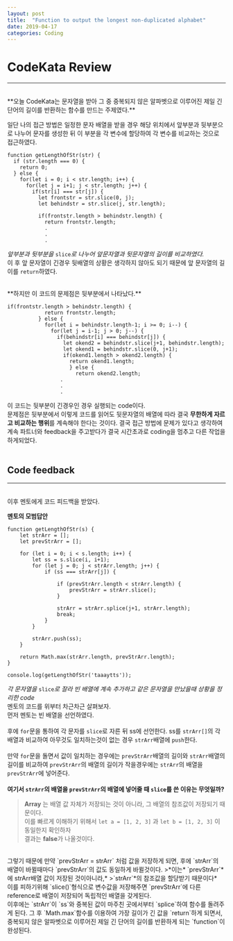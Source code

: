 ```yaml
---
layout: post
title:  "Function to output the longest non-duplicated alphabet"
date: 2019-04-17
categories: Coding
---
```


# CodeKata Review
---
<br/>
 **오늘 CodeKata는 문자열을 받아 그 중 중복되지 않은 알파벳으로 이루어진 제일 긴 단어의 길이를 반환하는 함수를 만드는 주제였다.**

 일단 나의 접근 방법은 일정한 문자 배열을 받을 경우 해당 위치에서 앞부분과 뒷부분으로 나누어 문자를 생성한 뒤 이 부분을 각 변수에 할당하여 각 변수를 비교하는 것으로 접근하였다.

```
function getLengthOfStr(str) {
  if (str.length === 0) {
    return 0;
  } else {
    for(let i = 0; i < str.length; i++) {
      for(let j = i+1; j < str.length; j++) {
        if(str[i] === str[j]) {
          let frontstr = str.slice(0, j);
          let behindstr = str.slice(j, str.length);
  
          if(frontstr.length > behindstr.length) {
            return frontstr.length;
			.
			.
			.
```

*앞부분과 뒷부분을* `slice`*로 나누어 앞문자열과 뒷문자열의 길이를 비교하였다.*  
이 후 앞 문자열이 긴경우 뒷배열의 상황은 생각하지 않아도 되기 때문에 앞 문자열의 길이를 `return`하였다.

<br/>
 **하지만 이 코드의 문제점은 뒷부분에서 나타났다.**

```
if(frontstr.length > behindstr.length) {
            return frontstr.length;
          } else {
            for(let i = behindstr.length-1; i >= 0; i--) {
              for(let j = i-1; j > 0; j--) {
                if(behindstr[i] === behindstr[j]) {
                  let okend2 = behindstr.slice(j+1, behindstr.length);
                  let okend1 = behindstr.slice(0, j+1);
                  if(okend1.length > okend2.length) {
                    return okend1.length;
                    } else {
                      return okend2.length;
			     .
			     .
			     .
```

 이 코드는 뒷부분이 긴경우인 경우 실행되는 code이다.  
문제점은 뒷부분에서 이렇게 코드를 읽어도 뒷문자열의 배열에 따라 결국 **무한하게 자르고 비교하는 행위**를 계속해야 한다는 것이다.
결국 접근 방법에 문제가 있다고 생각하여 계속 파트너와 feedback을 주고받다가 결국 시간초과로 coding을 멈추고 다른 작업을 하게되었다.
<br/>
<br/>
## Code feedback
--- 
<br/>
이후 멘토에게 코드 피드백을 받았다.

**멘토의 모범답안**
```
function getLengthOfStr(s) {
    let strArr = [];
    let prevStrArr = [];

    for (let i = 0; i < s.length; i++) {
        let ss = s.slice(i, i+1);
        for (let j = 0; j < strArr.length; j++) {
            if (ss === strArr[j]) {
                
                if (prevStrArr.length < strArr.length) {
                    prevStrArr = strArr.slice();
                }
                
                strArr = strArr.splice(j+1, strArr.length);
                break;
            }
        }
        
        strArr.push(ss);
    }
    
    return Math.max(strArr.length, prevStrArr.length);
}

console.log(getLengthOfStr('taaaytts'));
```
*각 문자열을* `slice`*로 잘라 빈 배열에 계속 추가하고 같은 문자열을 만났을때 상황을 정리한 code*
<br/>
멘토의 코드를 위부터 차근차근 살펴보자.  
먼저 멘토는 빈 배열을 선언하였다.  
<br/>
후에 `for`문을 통하여 각 문자를 `slice`로 자른 뒤 ss에 선언한다. ss를 `strArr[]`의 각 배열과 비교하여 아무것도 일치하는것이 없는 경우 `strArr`배열에 `push`한다.  
<br/>
만약 `for`문을 돌면서 값이 일치하는  경우에는 `prevStrArr`배열의 길이와 `strArr`배열의 길이를 비교하여 `prevStrArr`의 배열의 길이가 작을경우에는 `strArr`의 배열을 `prevStrArr`에 넣어준다.
<br/>
<br/>
**여기서 `strArr`의 배열을 `prevStrArr`의 배열에 넣어줄 때 `slice`를 쓴 이유는 무엇일까?**  
>**Array** 는 배열 값 자체가 저장되는 것이 아니라, 그 배열의 참조값이 저장되기 때문이다.  
>이를 빠르게 이해하기 위해서 `let a = [1, 2, 3]` 과 `let b = [1, 2, 3]` 이 동일한지 확인하자  
>결과는  **false**가 나올것이다.
<br/>
그렇기 때문에 만약 `prevStrArr = strArr` 처럼 값을 저장하게 되면, 후에 `strArr`의 배열이 바뀔때마다 `prevStrArr`의 값도 동일하게 바뀔것이다.  
>*이는* `prevStrArr`*에 strArr배열 값이  저장된 것이아니라,*  
>`strArr`*의 참조값을 할당받기  때문이다*  
<br/>
이를 피하기위해 `slice()`형식으로 변수값을 저장해주면 `prevStrArr`에 다른 reference로 배열이 저장되어 독립적인 배열을 갖게된다.
<br/>
이후에는 `strArr`이 `ss`와 중복된 값이 마주친 곳에서부터 `splice`하여 함수를 돌려주게 된다.  
그 후 `Math.max`함수를 이용하여 가장 길이가 긴 값을 `return`하게 되면서, 중복되지 않은 알파벳으로 이루어진 제일 긴 단어의 길이를 반환하게 되는 `function`이 완성된다.
